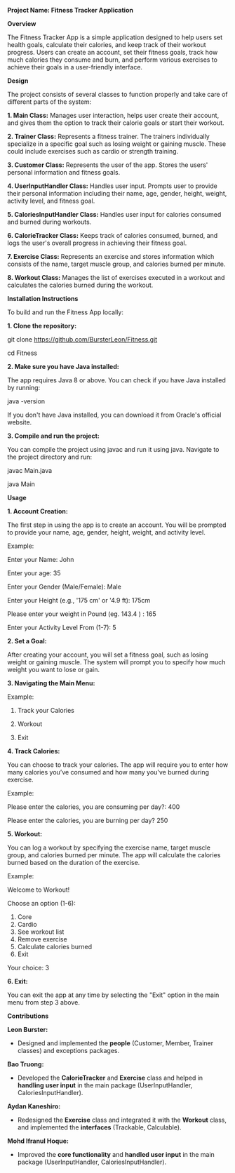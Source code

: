 **Project Name: Fitness Tracker Application**

**Overview**

The Fitness Tracker App is a simple application designed to help users set health goals, calculate their calories, and keep track of their workout progress. Users can create an account, set their fitness goals,
 track how much calories they consume and burn, and perform various exercises to achieve their goals in a user-friendly interface.

**Design**

The project consists of several classes to function properly and take care of different parts of the system:

**1. Main Class:** Manages user interaction, helps user create their account, and gives them the option to track their calorie goals or start their workout.

**2. Trainer Class:** Represents a fitness trainer.  The trainers individually specialize in a specific goal such as losing weight or gaining muscle.  These could include exercises
such as cardio or strength training.

**3. Customer Class:** Represents the user of the app.  Stores the users' personal information and fitness goals.

**4. UserInputHandler Class:** Handles user input.  Prompts user to provide their personal information including their name, age, gender, height, weight, activity level, and fitness goal.

**5. CaloriesInputHandler Class:** Handles user input for calories consumed and burned during workouts.

**6. CalorieTracker Class:** Keeps track of calories consumed, burned, and logs the user's overall progress in achieving their fitness goal.

**7. Exercise Class:** Represents an exercise and stores information which consists of the name, target muscle group, and calories burned per minute.

**8. Workout Class:** Manages the list of exercises executed in a workout and calculates the calories burned during the workout.

**Installation Instructions**

To build and run the Fitness App locally:

**1. Clone the repository:**

git clone https://github.com/BursterLeon/Fitness.git

cd Fitness

**2. Make sure you have Java installed:**

The app requires Java 8 or above. You can check if you have Java installed by running:

java -version

If you don't have Java installed, you can download it from Oracle's official website.

**3. Compile and run the project:**

You can compile the project using javac and run it using java. Navigate to the project directory and run:

javac Main.java

java Main

**Usage**

**1. Account Creation:** 

The first step in using the app is to create an account. You will be prompted to provide your name, age, gender, height, weight, and activity level.

Example:

Enter your Name: John

Enter your age: 35

Enter your Gender (Male/Female): Male

Enter your Height (e.g., '175 cm' or '4.9 ft): 175cm

Please enter your weight in Pound (eg. 143.4 ) : 165

Enter your Activity Level From (1-7): 5

**2. Set a Goal:** 

After creating your account, you will set a fitness goal, such as losing weight or gaining muscle. The system will prompt you to specify how much weight you want to lose or gain.

**3. Navigating the Main Menu:**

Example:

1. Track your Calories

2. Workout

3. Exit

**4. Track Calories:** 

You can choose to track your calories. The app will require you to enter how many calories you’ve consumed and how many you've burned during exercise.

Example:

Please enter the calories, you are consuming per day?: 400

Please enter the calories, you are burning per day? 250

**5. Workout:** 

You can log a workout by specifying the exercise name, target muscle group, and calories burned per minute. The app will calculate the calories burned based on the duration of the exercise.

Example: 

Welcome to Workout!

Choose an option (1-6):
1. Core
2. Cardio
3. See workout list
4. Remove exercise
5. Calculate calories burned
6. Exit

Your choice: 3

**6. Exit:** 

You can exit the app at any time by selecting the "Exit" option in the main menu from step 3 above. 

**Contributions**

**Leon Burster:**
- Designed and implemented the **people** (Customer, Member, Trainer classes) and exceptions packages.

**Bao Truong:**
- Developed the **CalorieTracker** and **Exercise** class and helped in **handling user input** in the main package (UserInputHandler, CaloriesInputHandler).

**Aydan Kaneshiro:**
- Redesigned the **Exercise** class and integrated it with the **Workout** class, and implemented the **interfaces** (Trackable, Calculable).

**Mohd Ifranul Hoque:**
- Improved the **core functionality** and **handled user input** in the main package (UserInputHandler, CaloriesInputHandler).

